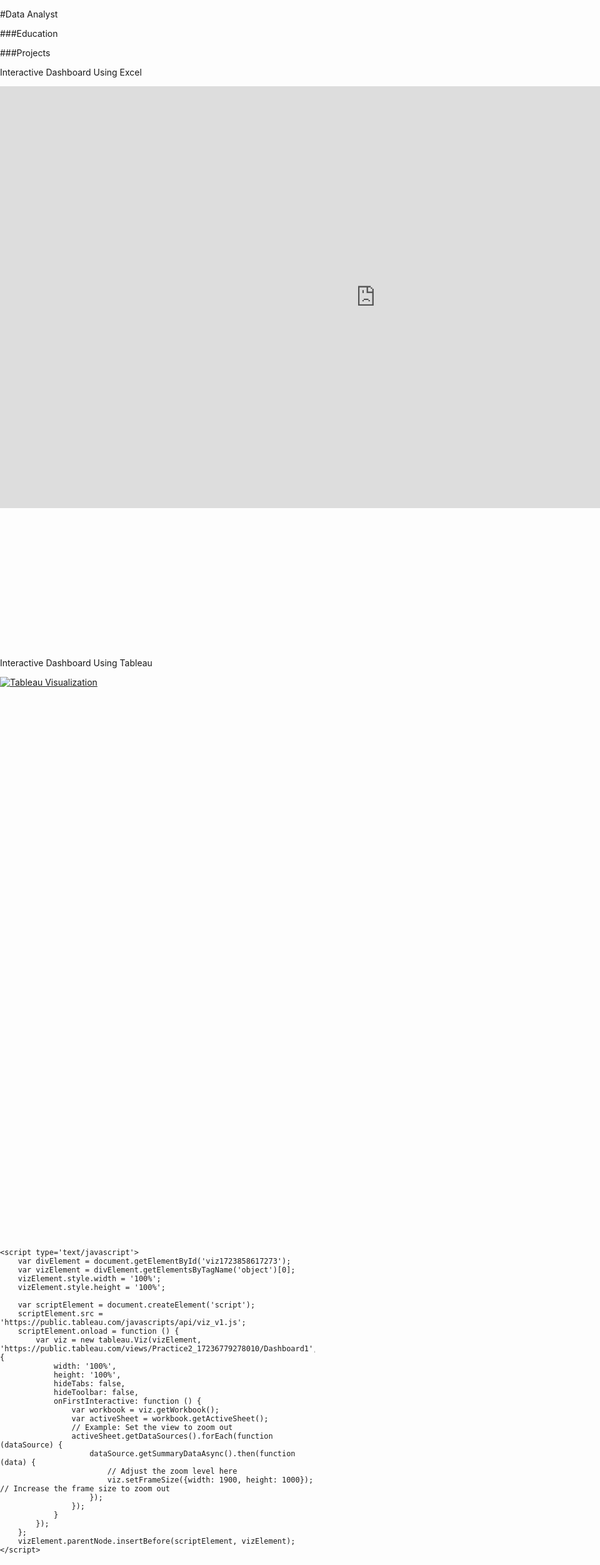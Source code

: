 #Data Analyst

###Education

###Projects

Interactive Dashboard Using Excel
<div style="transform: scale(0.75); transform-origin: top left;">
  <iframe width="1600" height="900" frameborder="0" scrolling="no" src="https://1drv.ms/x/c/6a48d5b7bf46022f/IQN5PMcRwMNURZGCmnyZZg17AQktC73u_Q_pwEpmR3JGyYM?em=2&wdAllowInteractivity=True&wdHideGridlines=True&wdHideHeaders=True&wdDownloadButton=True&wdInConfigurator=True"></iframe>
</div>

Interactive Dashboard Using Tableau
<!DOCTYPE html>
<html lang="en">
<head>
    <meta charset="UTF-8">
    <meta name="viewport" content="width=device-width, initial-scale=1.0">
    <title>Tableau Embed</title>
    <style>
        body, html {
            margin: 0;
            padding: 0;
            width: 100%;
            height: 100%;
        }
        #viz1723858617273 {
            width: 100%;
            max-width: 1600px;
            height: 900px;
            margin: 0 auto;
        }
    </style>
</head>
<body>
    <!-- Tableau Embed Code -->
    <div class='tableauPlaceholder' id='viz1723858617273'>
        <noscript>
            <a href='#'>
                <img alt='Tableau Visualization' src='https://public.tableau.com/static/images/Pr/Practice2_17236779278010/Dashboard1/1_rss.png' style='border: none' />
            </a>
        </noscript>
        <object class='tableauViz' style='width: 100%; height: 100%;'>
            <param name='host_url' value='https%3A%2F%2Fpublic.tableau.com%2F' />
            <param name='embed_code_version' value='3' />
            <param name='site_root' value='' />
            <param name='name' value='Practice2_17236779278010/Dashboard1' />
            <param name='tabs' value='yes' />
            <param name='toolbar' value='yes' />
            <param name='static_image' value='https://public.tableau.com/static/images/Pr/Practice2_17236779278010/Dashboard1/1.png' />
            <param name='animate_transition' value='yes' />
            <param name='display_static_image' value='yes' />
            <param name='display_spinner' value='yes' />
            <param name='display_overlay' value='yes' />
            <param name='display_count' value='yes' />
            <param name='language' value='en-US' />
        </object>
    </div>

    <script type='text/javascript'>
        var divElement = document.getElementById('viz1723858617273');
        var vizElement = divElement.getElementsByTagName('object')[0];
        vizElement.style.width = '100%';
        vizElement.style.height = '100%';

        var scriptElement = document.createElement('script');
        scriptElement.src = 'https://public.tableau.com/javascripts/api/viz_v1.js';
        scriptElement.onload = function () {
            var viz = new tableau.Viz(vizElement, 'https://public.tableau.com/views/Practice2_17236779278010/Dashboard1', {
                width: '100%',
                height: '100%',
                hideTabs: false,
                hideToolbar: false,
                onFirstInteractive: function () {
                    var workbook = viz.getWorkbook();
                    var activeSheet = workbook.getActiveSheet();
                    // Example: Set the view to zoom out
                    activeSheet.getDataSources().forEach(function (dataSource) {
                        dataSource.getSummaryDataAsync().then(function (data) {
                            // Adjust the zoom level here
                            viz.setFrameSize({width: 1900, height: 1000}); // Increase the frame size to zoom out
                        });
                    });
                }
            });
        };
        vizElement.parentNode.insertBefore(scriptElement, vizElement);
    </script>
</body>
</html>


